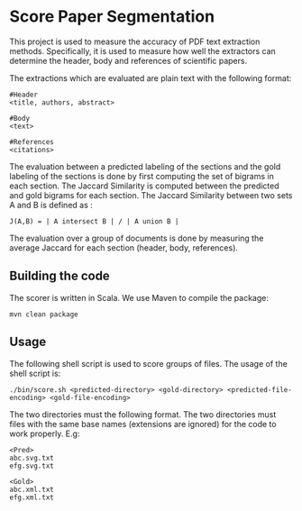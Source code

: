 # Score Paper Segmentation #

This project is used to measure the accuracy of PDF text extraction methods. Specifically, it is used to measure how well the extractors can determine the header, body and references of scientific papers. 

The extractions which are evaluated are plain text with the following format:

```
#Header
<title, authors, abstract>

#Body
<text>

#References
<citations>

```

The evaluation between a predicted labeling of the sections and the gold labeling of the sections is done by first computing the set of bigrams in each section. The Jaccard Similarity is computed between the predicted and gold bigrams for each section. The Jaccard Similarity between two sets A and B is defined as :

```
J(A,B) = | A intersect B | / | A union B |
```

The evaluation over a group of documents is done by measuring the average Jaccard for each section (header, body, references).


## Building the code ##

The scorer is written in Scala. We use Maven to compile the package:

```
mvn clean package
```

## Usage ##

The following shell script is used to score groups of files. The usage of the shell script is:

```
./bin/score.sh <predicted-directory> <gold-directory> <predicted-file-encoding> <gold-file-encoding> 
```

The two directories must the following format. The two directories must files with the same base names (extensions are ignored) for the code to work properly. E.g:

```
<Pred>
abc.svg.txt
efg.svg.txt
```

```
<Gold>
abc.xml.txt
efg.xml.txt
```
